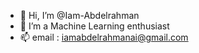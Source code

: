 - 👋 Hi, I’m @Iam-Abdelrahman
- 👀 I’m a Machine Learning enthusiast
- 📫 email : iamabdelrahmanai@gmail.com
<!---
Iam-Abdelrahman/Iam-Abdelrahman is a ✨ special ✨ repository because its `README.md` (this file) appears on your GitHub profile.
You can click the Preview link to take a look at your changes.
--->

